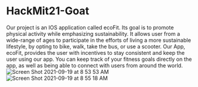 # HackMit21-Goat
Our project is an IOS application called ecoFit. Its goal is to promote physical activity while emphasizing sustainability. It allows user from a wide-range of ages to participate in the efforts of living a more sustainable lifestyle, by opting to bike, walk, take the bus, or use a scooter. Our App, ecoFit, provides the user with incentives to stay consistent and keep the user using our app. You can keep track of your fitness goals directly on the app, as well as being able to connect with users from around the world.
![Screen Shot 2021-09-19 at 8 53 53 AM](https://user-images.githubusercontent.com/51892662/133930160-748fdf60-2733-47b2-bdaa-655427394e3d.png)
![Screen Shot 2021-09-19 at 8 55 18 AM](https://user-images.githubusercontent.com/51892662/133930165-47679a01-cf92-4047-974c-7a2c552c06fe.png)

